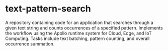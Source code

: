 # text-pattern-search
A repository containing code for an application that searches through a given text string and counts occurrences of a specified pattern. Implements the workflow using the Apollo runtime system for Cloud, Edge, and IoT Computing. Tasks include text batching, pattern counting, and overall occurrence summation.
